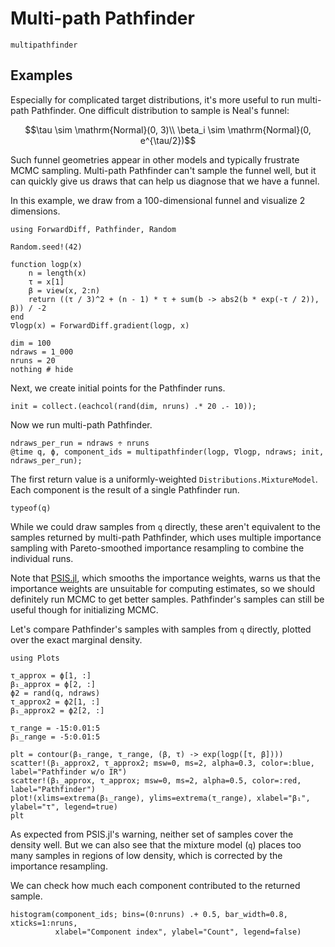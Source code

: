 # Multi-path Pathfinder

```@docs
multipathfinder
```

## Examples

Especially for complicated target distributions, it's more useful to run multi-path Pathfinder.
One difficult distribution to sample is Neal's funnel:

```math
\tau \sim \mathrm{Normal}(0, 3)\\
\beta_i \sim \mathrm{Normal}(0, e^{\tau/2})
```

Such funnel geometries appear in other models and typically frustrate MCMC sampling.
Multi-path Pathfinder can't sample the funnel well, but it can quickly give us draws that can help us diagnose that we have a funnel.

In this example, we draw from a 100-dimensional funnel and visualize 2 dimensions.

```@example 1
using ForwardDiff, Pathfinder, Random

Random.seed!(42)

function logp(x)
    n = length(x)
    τ = x[1]
    β = view(x, 2:n)
    return ((τ / 3)^2 + (n - 1) * τ + sum(b -> abs2(b * exp(-τ / 2)), β)) / -2
end
∇logp(x) = ForwardDiff.gradient(logp, x)

dim = 100
ndraws = 1_000
nruns = 20
nothing # hide
```

Next, we create initial points for the Pathfinder runs.

```@repl 1
init = collect.(eachcol(rand(dim, nruns) .* 20 .- 10));
```

Now we run multi-path Pathfinder.

```@repl 1
ndraws_per_run = ndraws ÷ nruns
@time q, ϕ, component_ids = multipathfinder(logp, ∇logp, ndraws; init, ndraws_per_run);
```

The first return value is a uniformly-weighted `Distributions.MixtureModel`.
Each component is the result of a single Pathfinder run.

```@repl 1
typeof(q)
```

While we could draw samples from `q` directly, these aren't equivalent to the samples returned by multi-path Pathfinder, which uses multiple importance sampling with Pareto-smoothed importance resampling to combine the individual runs.

Note that [PSIS.jl](https://github.com/arviz-devs/PSIS.jl), which smooths the importance weights, warns us that the importance weights are unsuitable for computing estimates, so we should definitely run MCMC to get better samples.
Pathfinder's samples can still be useful though for initializing MCMC.

Let's compare Pathfinder's samples with samples from `q` directly, plotted over the exact marginal density.

```@example 1
using Plots

τ_approx = ϕ[1, :]
β₁_approx = ϕ[2, :]
ϕ2 = rand(q, ndraws)
τ_approx2 = ϕ2[1, :]
β₁_approx2 = ϕ2[2, :]

τ_range = -15:0.01:5
β₁_range = -5:0.01:5

plt = contour(β₁_range, τ_range, (β, τ) -> exp(logp([τ, β])))
scatter!(β₁_approx2, τ_approx2; msw=0, ms=2, alpha=0.3, color=:blue, label="Pathfinder w/o IR")
scatter!(β₁_approx, τ_approx; msw=0, ms=2, alpha=0.5, color=:red, label="Pathfinder")
plot!(xlims=extrema(β₁_range), ylims=extrema(τ_range), xlabel="β₁", ylabel="τ", legend=true)
plt
```

As expected from PSIS.jl's warning, neither set of samples cover the density well.
But we can also see that the mixture model (`q`) places too many samples in regions of low density, which is corrected by the importance resampling.

We can check how much each component contributed to the returned sample.

```@example 1
histogram(component_ids; bins=(0:nruns) .+ 0.5, bar_width=0.8, xticks=1:nruns,
          xlabel="Component index", ylabel="Count", legend=false)
```
